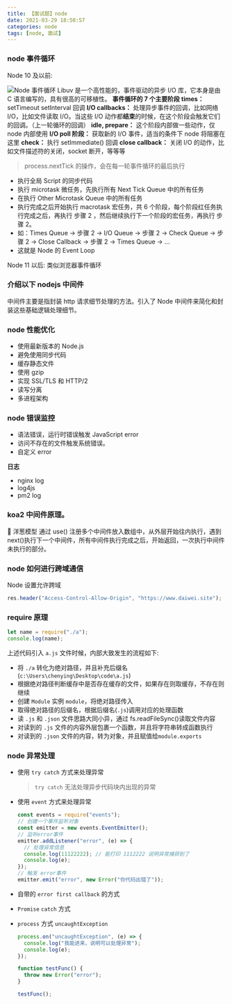 ```yaml
---
title: 【面试题】node
date: 2021-03-29 18:50:57
categories: node
tags: [node, 面试]
---
```


### node 事件循环

Node 10 及以前:

![Node 事件循环](https://www.daiwei.site/static/blog/【面试题】node/libuv.png)
Libuv 是一个高性能的，事件驱动的异步 I/O 库，它本身是由 C 语言编写的，具有很高的可移植性。
**事件循环的 7 个主要阶段**
**times：** setTimeout setInterval 回调
**I/O callbacks：** 处理异步事件的回调，比如网络 I/O，比如文件读取 I/O。当这些 I/O 动作都**结束**的时候，在这个阶段会触发它们的回调。（上一轮循环的回调）
**idle, prepare：** 这个阶段内部做一些动作，仅 node 内部使用
**I/O poll 阶段：** 获取新的 I/O 事件，适当的条件下 node 将阻塞在这里
**check：** 执行 setImmediate() 回调
**close callback：** 关闭 I/O 的动作，比如文件描述符的关闭，socket 断开，等等等

> process.nextTick 的操作，会在每一轮事件循环的最后执行

- 执行全局 Script 的同步代码
- 执行 microtask 微任务，先执行所有 Next Tick Queue 中的所有任务
- 在执行 Other Microtask Queue 中的所有任务
- 执行完成之后开始执行 macrotask 宏任务，共 6 个阶段，每个阶段红任务执行完成之后，再执行 步骤 2 ，然后继续执行下一个阶段的宏任务，再执行 步骤 2。
- 如：Times Queue -> 步骤 2 -> I/O Queue -> 步骤 2 -> Check Queue -> 步骤 2 -> Close Callback -> 步骤 2 -> Times Queue -> ...
- 这就是 Node 的 Event Loop

Node 11 以后:
类似浏览器事件循环

### 介绍以下 nodejs 中间件

中间件主要是指封装 http 请求细节处理的方法。引入了 Node 中间件来简化和封装这些基础逻辑处理细节。

### node 性能优化

- 使用最新版本的 Node.js
- 避免使用同步代码
- 缓存静态文件
- 使用 gzip
- 实现 SSL/TLS 和 HTTP/2
- 读写分离
- 多进程架构

### node 错误监控

- 语法错误，运行时错误触发 JavaScript error
- 访问不存在的文件触发系统错误。
- 自定义 error

**日志**

- nginx log
- log4js
- pm2 log

### koa2 中间件原理。

🧅 洋葱模型
通过 use() 注册多个中间件放入数组中，从外层开始往内执行，遇到 next()执行下一个中间件，所有中间件执行完成之后，开始返回，一次执行中间件未执行的部分。

### node 如何进行跨域通信

Node 设置允许跨域

```js
res.header("Access-Control-Allow-Origin", "https://www.daiwei.site");
```

### require 原理

```js
let name = require("./a");
console.log(name);
```

上述代码引入 `a.js` 文件时候，内部大致发生的流程如下:

- 将 `./a` 转化为绝对路径，并且补充后缀名(`c:\Users\chenying\Desktop\code\a.js`)
- 根据绝对路径判断缓存中是否存在缓存的文件，如果存在则取缓存，不存在则继续
- 创建 `Module` 实例 `module`，将绝对路径传入
- 取得绝对路径的后缀名，根据后缀名(`.js`)调用对应的处理函数
- 读 `.js` 和 `.json` 文件思路大同小异，通过 fs.readFileSync()读取文件内容
- 对读到的 `.js` 文件的内容外层包裹一个函数，并且将字符串转成函数执行
- 对读到的 `.json` 文件的内容，转为对象，并且赋值给`module.exports`

### node 异常处理

- 使用 `try catch` 方式来处理异常
  > `try catch` 无法处理异步代码块内出现的异常
- 使用 `event` 方式来处理异常

  ```js
  const events = require("events");
  // 创建一个事件监听对象
  const emitter = new events.EventEmitter();
  // 监听error事件
  emitter.addListener("error", (e) => {
    // 处理异常信息
    console.log(11122222); // 能打印 1112222 说明异常捕获到了
    console.log(e);
  });
  // 触发 error事件
  emitter.emit("error", new Error("你代码出错了"));
  ```

- 自带的 `error first callback` 的方式
- `Promise` `catch` 方式
- `process` 方式 `uncaughtException`

  ```js
  process.on("uncaughtException", (e) => {
    console.log("我能进来，说明可以处理异常");
    console.log(e);
  });

  function testFunc() {
    throw new Error("error");
  }

  testFunc();
  ```
